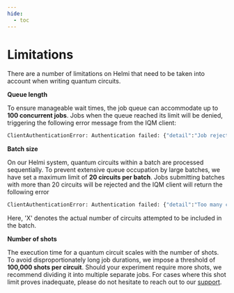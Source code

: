 ```yaml
---
hide:
  - toc
---
```


# Limitations

There are a number of limitations on Helmi that need to be taken into account when writing quantum circuits.

**Queue length**

To ensure manageable wait times, the job queue can accommodate up to **100 concurrent jobs**.
Jobs when the queue reached its limit will be denied, triggering the following error message from the IQM client:

```bash
ClientAuthenticationError: Authentication failed: {"detail":"Job rejected: Too many circuits in queue"}
```

**Batch size**

On our Helmi system, quantum circuits within a batch are processed sequentially. To prevent extensive queue occupation by large batches, we have set a maximum limit of **20 circuits per batch**.
Jobs submitting batches with more than 20 circuits will be rejected and the IQM client will return the following error

```bash
ClientAuthenticationError: Authentication failed: {"detail":"Too many circuits X in batch (max: 20)"}
```

Here, 'X' denotes the actual number of circuits attempted to be included in the batch.

**Number of shots**

The execution time for a quantum circuit scales with the number of shots. To avoid disproportionately long job durations, we impose a threshold of **100,000 shots per circuit**. Should your experiment require more shots, we recommend dividing it into multiple separate jobs. For cases where this shot limit proves inadequate, please do not hesitate to reach out to our [support](support.md).
